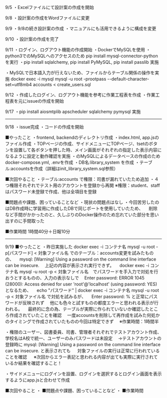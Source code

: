 9/5
・Excelファイルにて設計案の作成を開始

9/8
・設計案の作成をWordファイルに変更

9/9
・9/8の続き設計案の作成
・マニュアルにも活用できるように構成を変更

9/10
・設計案の作成を完了

9/11
・ログイン、ログアウト機能の作成開始
・DockerでMySQLを使用
・python3でのMySQLへのアクセスのため pip install mysql-connector-python を実行
・pip install sqlalchemy, pip install PyMySQL, pip install passlib 実施

・MySQLで日本語入力が行えないため、ファイルからテーブル関係の操作を実施
docker exec -i mysql mysql -u root -prootpass --default-character-set=utf8mb4 accounts < create_users.sql        

9/12
・作成したログイン、ログアウト機能を参考に作業工程表を作成
・作業工程表を元にissueの作成を開始

9/17
・pip install aiosmtplib apscheduler sqlalchemy pymysql 実施

----------------
9/18
・issue完成
・コードの作成を開始

■やったこと
・frontend, backendのディレクトリ作成
・index.html, app.jsのファイル作成
・TOPページの作成、サイドメニューにTOPページ、tsetのボタンを設置して各ボタンを押した時、メイン画面がそれぞれの指定した表示内容になるように設定と動作確認を実施
・のMySQLによるデータベースの作成のためdocker-compose.yml, .envを作成
・DB名:library_system を作成
・テーブル:accountsを作成（詳細はinit_library_system.sql参照）

■次回やること
・テーブル:accounts で権限：司書が漏れていたため追加
・４つ権限それぞれでテスト用のアカウントを登録から再開
※権限：student、staffはパスワード未登録で作成、他は全項目を登録

■問題点や課題、困っていることなど
・現状の問題点はなし
・今回苦労したのはDB作成時に学習用に作成したDBで同じポートを使用していたため、
　削除など手間がかかったのと、久しぶりのDocker操作のため忘れていた部分を思い出すのに手間取った

■作業時間
1時間40分＋日報10分

----------------
9/19
■やったこと
・昨日実施した docker exec -i コンテナ名 mysql -u root -p[パスワード] < 対象ファイル名 でのテーブル：accounts変更を試みたものの、
　mysql: [Warning] Using a password on the command line interface can be insecure.
　上記の内容が表示され実行できず。
　docker exec -i コンテナ名 mysql -u root -p < 対象ファイル名　でパスワードを手入力で対処を行おうとするものの、入力の表示なしで
　Enter password: ERROR 1045 (28000): Access denied for user 'root'@'localhost' (using password: YES)　となるため、
　echo "パスワード" | docker exec -i コンテナ名 mysql -u root -p < 対象ファイル名 で対処を試みるが、
　Enter password: %  と正常にパスワードが反映されず
　他にも色々と試すものの都度エラーと思われる表示が行われる。
　最終的に念の為、テーブルが実際に作られていないか確認したところ作成されていたことを確認
　一度accountsを削除して再作成を試みた何処かのタイミングで作成されていたものの今回は特定できず
　※作業時間：1時間半

・権限のユーザー、図書委員、司書、管理者それぞれでテストアカウント作成、学校名はA校で統一、ユーザーのみパスワードは未設定
　→テストアカウントの登録時に mysql: [Warning] Using a password on the command line interface can be insecure. と表示されても
　 対象ファイルの実行は正常に行われていることを確認
　 ※次回からエラー表記と思われる内容が出ても実際に実行されているか結果を確認すること！

・サイドメニューにログインを設置、ログインを選択するとログイン画面を表示するようにapp.jsと合わせて作成

■次回やること
・
■問題点や課題、困っていることなど
・
■作業時間
